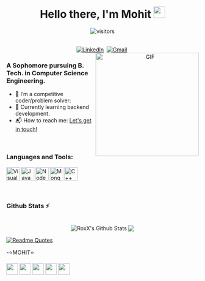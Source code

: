 <p>
  <h1 align="center"><b>Hello there, I'm Mohit <img src="https://raw.githubusercontent.com/MartinHeinz/MartinHeinz/master/wave.gif" width="30px"></b></h1>
</p>


<p align="center">
    <img align="center" alt="visitors" src="https://komarev.com/ghpvc/?username=mohitxroxx" />
</p>

<p align="center">
<br>
<a href="https://www.linkedin.com/in/mohitxroxx/"><img src="https://img.shields.io/badge/linkedin-%230077B5.svg?&style=for-the-badge&logo=linkedin&logoColor=white" alt="LinkedIn" /></a>&nbsp;
<a href="mailto:mohitbiz@outlook.com?subject=Hi%20Mohit"><img src="https://img.shields.io/badge/gmail-%23D14836.svg?&style=for-the-badge&logo=gmail&logoColor=white" alt="Gmail"/></a>&nbsp;

<br>

<img align="right" height="270px" alt="GIF" src="https://user-images.githubusercontent.com/74038190/225813708-98b745f2-7d22-48cf-9150-083f1b00d6c9.gif" />

### A Sophomore pursuing B. Tech. in Computer Science Engineering.
- 🔭 I’m a competitive coder/problem solver:
- 🌱 Currently learning backend development.
- 📬 How to reach me: [Let's get in touch!][linkedin]

<br>

### Languages and Tools: 

<img align="left" alt="Visual Studio Code" width="35px" src="https://upload.wikimedia.org/wikipedia/commons/thumb/9/9a/Visual_Studio_Code_1.35_icon.svg/2048px-Visual_Studio_Code_1.35_icon.svg.png" />
<img align="left" alt="JavaScript" width="35px" src="https://miro.medium.com/v2/resize:fit:1052/1*wF-Gv5GJep4Xszk9_zzJng.jpeg" />
<img align="left" alt="NodeJS" width="35px" src="https://miro.medium.com/v2/resize:fit:800/1*bc9pmTiyKR0WNPka2w3e0Q.png" />
<img align="left" alt="MongoDB" width="35px" src="https://miro.medium.com/v2/resize:fit:512/1*doAg1_fMQKWFoub-6gwUiQ.png" />
<img align="left" alt="C++" width="35px" src="https://upload.wikimedia.org/wikipedia/commons/thumb/1/18/ISO_C%2B%2B_Logo.svg/1822px-ISO_C%2B%2B_Logo.svg.png" />
<br>
<br>
<br>
<br>

### Github Stats :zap:
<br>
<div style="display: flex; align-items: flex-end; justify-content: center;">
  <img align="left" src="https://github-readme-stats-git-masterrstaa-rickstaa.vercel.app/api?username=mohitxroxx&&show_icons=true&theme=midnight-purple" alt="RoxX's Github Stats" />
  <img src="https://github-readme-stats.vercel.app/api/top-langs/?username=mohitxroxx&theme=react&hide_border=false&include_all_commits=false&count_private=false&layout=compact"/>
</div>




[![Readme Quotes](https://quotes-github-readme.vercel.app/api?quote=Even%20if%20you%27re%20not%20ready%20for%20the%20day,%20it%20cannot%20always%20be%20night!%20&type=horizontal&?theme=catppuccin_mocha)](https://github.com/piyushsuthar/github-readme-quotes)

-⭐MOHIT⭐
<div>
    <img src="https://cultofthepartyparrot.com/parrots/hd/githubparrot.gif" width="30" height="30"/>
    <img src="https://cultofthepartyparrot.com/flags/hd/indiaparrot.gif" width="30" height="30"/>
    <img src="https://cultofthepartyparrot.com/parrots/hd/dealwithitnowparrot.gif" width="30" height="30"/>
    <img src="https://cultofthepartyparrot.com/parrots/hd/hypnoparrotlight.gif" width="30" height="30"
    <img src="https://cultofthepartyparrot.com/parrots/hd/illuminatiparrot.gif" width="30" height="30"/>
    <img src="https://cultofthepartyparrot.com/parrots/hd/hypnoparrotdark.gif" width="30" height="30"/>
</div>




[github]: https://github.com/mohitxroxx
[linkedin]: https://www.linkedin.com/in/mohitxroxx/
